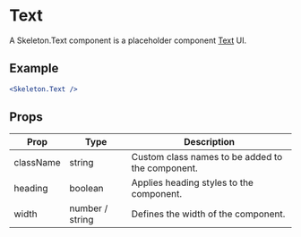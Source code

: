 # Text

A Skeleton.Text component is a placeholder component [Text](../../Text) UI.


## Example

```jsx
<Skeleton.Text />
```


## Props

| Prop | Type | Description |
| --- | --- | --- |
| className | string | Custom class names to be added to the component. |
| heading | boolean | Applies heading styles to the component. |
| width | number / string | Defines the width of the component. |
